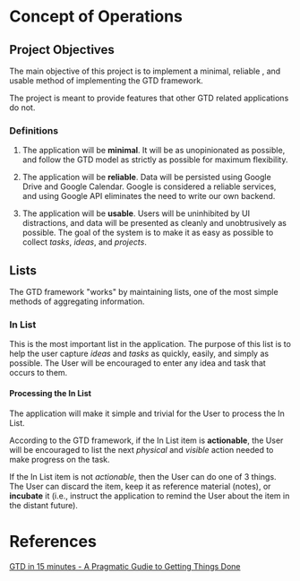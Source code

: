 # Concept of Operations

## Project Objectives

The main objective of this project is to implement a minimal, reliable , and usable method of implementing the GTD framework.

The project is meant to provide features that other GTD related applications do not.

### Definitions

1. The application will be **minimal**. It will be as unopinionated as possible, and follow the GTD model as strictly as possible for maximum flexibility.

2. The application will be **reliable**. Data will be persisted using Google Drive and Google Calendar. Google is considered a reliable services, and using Google API eliminates the need to write our own backend.

3. The application will be **usable**. Users will be uninhibited by UI distractions, and data will be presented as cleanly and unobtrusively as possible. The goal of the system is to make it as easy as possible to collect *tasks*, *ideas*, and *projects*.

## Lists

The GTD framework "works" by maintaining lists, one of the most simple methods of aggregating information.

### In List

This is the most important list in the application. The purpose of this list is to help the user capture *ideas* and *tasks* as quickly, easily, and simply as possible. The User will be encouraged to enter any idea and task that occurs to them.

#### Processing the In List

The application will make it simple and trivial for the User to process the In List.

According to the GTD framework, if the In List item is **actionable**, the User will be encouraged to list the next *physical* and *visible* action needed to make progress on the task.

If the In List item is not *actionable*, then the User can do one of 3 things. The User can discard the item, keep it as reference material (notes), or **incubate** it (i.e., instruct the application to remind the User about the item in the distant future).


# References

[GTD in 15 minutes - A Pragmatic Gudie to Getting Things Done][0]

[0]: http://hamberg.no/gtd/
